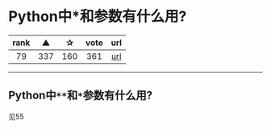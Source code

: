 # Python中*和参数有什么用?

| rank | ▲ | ✰ | vote | url |
|:-:|:-:|:-:|:-:|:-:|
|  79 | 337 | 160 | 361 | [url](http://stackoverflow.com/questions/36901/what-does-double-star-and-star-do-for-python-parameters) |

***

## Python中`**`和`*`参数有什么用?

见55